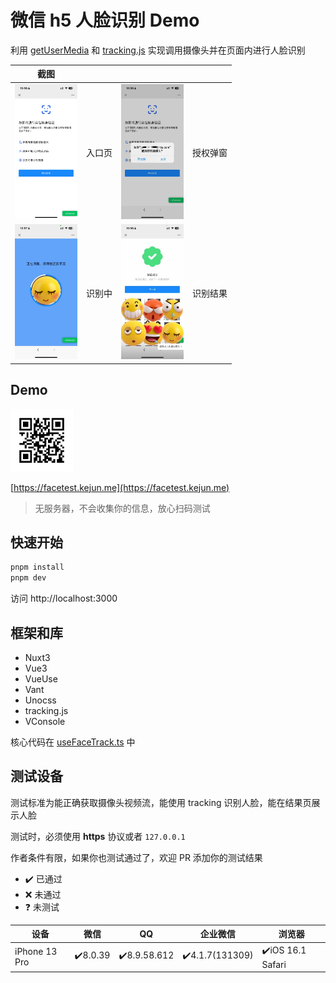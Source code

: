 # 微信 h5 人脸识别 Demo

利用 [getUserMedia](https://developer.mozilla.org/en-US/docs/Web/API/Navigator/getUserMedia) 和 [tracking.js](https://trackingjs.com/) 实现调用摄像头并在页面内进行人脸识别

| 截图                                    |        |                                         |          |
| --------------------------------------- | ------ | --------------------------------------- | -------- |
| <img src="./assets/1.png" width="100"/> | 入口页 | <img src="./assets/2.jpg" width="100"/> | 授权弹窗 |
| <img src="./assets/3.png" width="100"/> | 识别中 | <img src="./assets/4.png" width="100"/> | 识别结果 |

## Demo

<img src="./assets/qrcode.png" width="100"/>

[https://facetest.kejun.me](https://facetest.kejun.me)

> 无服务器，不会收集你的信息，放心扫码测试
## 快速开始

```bash
pnpm install
pnpm dev
```

访问 http://localhost:3000

## 框架和库

- Nuxt3
- Vue3
- VueUse
- Vant
- Unocss
- tracking.js
- VConsole

核心代码在 [useFaceTrack.ts](./composables/useFaceTrack.ts) 中

## 测试设备

测试标准为能正确获取摄像头视频流，能使用 tracking 识别人脸，能在结果页展示人脸

测试时，必须使用 **https** 协议或者 `127.0.0.1`

作者条件有限，如果你也测试通过了，欢迎 PR 添加你的测试结果

- ✔️ 已通过
- ❌ 未通过
- ❓ 未测试

| 设备          | 微信     | QQ           | 企业微信        | 浏览器            |
| ------------- | -------- | ------------ | --------------- | ----------------- |
| iPhone 13 Pro | ✔️8.0.39 | ✔️8.9.58.612 | ✔️4.1.7(131309) | ✔️iOS 16.1 Safari |
